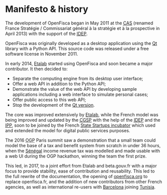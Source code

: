 # <i class="fab fa-angellist"></i> Manifesto & history

The development of OpenFisca began in May 2011 at the [<abbr title="Centre d'analyse stratégique">CAS</abbr>](http://www.strategie.gouv.fr/) (renamed France Stratégie / Commissariat général à la stratégie et à la prospective in April 2013) with the support of the [<abbr title="Institut d'économie publique">IDEP</abbr>](https://www.idep-fr.org/).

OpenFisca was originally developed as a desktop application using the [Qt](http://www.qt.io/) library with a Python API. This source code was released under a free software license in November 2011.

In early 2014, [Etalab](https://www.etalab.gouv.fr/) started using OpenFisca and soon became a major contributor. It then decided to:

- Separate the computing engine from its desktop user interface;
- Offer a web API in addition to the Python API;
- Demonstrate the value of the web API by developing sample applications including a web interface to simulate personal cases;
- Offer public access to this web API;
- Stop the development of the [Qt version](https://github.com/openfisca/openfisca-qt).

The core was improved extensively by [Etalab](https://www.etalab.gouv.fr/), while the French model was being improved and updated by the [<abbr title="Commissariat général à la stratégie et à la prospective">CGSP</abbr>](http://www.strategie.gouv.fr/) with the help of the [<abbr title="Institut d'économie publique">IDEP</abbr>](https://www.idep-fr.org/) and the [<abbr title="Institut des politiques publiques">IPP</abbr>](http://www.ipp.eu/), soon to be joined by the French [State Startups incubator](https://beta.gouv.fr) which used and extended the model for digital public services purposes.

The 2016 <abbr title="OpenGovernment Partnership">OGP</abbr> Paris summit saw a demonstration that a small team could model the base of a tax and benefit system from scratch in under 36 hours, when the [Sénégal](https://github.com/openfisca/openfisca-senegal-ui) income revenue tax was modelled and made usable with a web UI during the OGP hackathon, winning the team the first prize.

This led, in 2017, to a joint effort from Etalab and beta.gouv.fr with a major focus to provide stability, ease of contribution and reusability. This led to the full rewrite of the documentation, the opening of [openfisca.org](https://openfisca.org) to replace openfisca.fr, and the addition of new contributors from other French agencies, as well as international re-users with [Barcelona](https://github.com/jvalduvieco/openfisca-barcelona) joining [Tunisia](https://github.com/openfisca/openfisca-tunisia).
